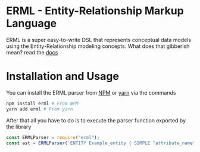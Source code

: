 # ERML - Entity-Relationship Markup Language
ERML is a super easy-to-write DSL that represents conceptual data models using the Entity-Relationship modeling concepts.
What does that gibberish mean? read the [docs](https://erml.netlify.app/)

# Installation and Usage

You can install the ERML parser from [NPM](http://npmjs.org/package/erml) or [yarn](https://classic.yarnpkg.com/en/package/erml) via the commands

```sh
npm install erml # From NPM
yarn add erml # From yarn
```

After that all you have to do is to execute the parser function exported by the library

```js
const ERMLParser = require("erml");
const ast = ERMLParser(`ENTITY Example_entity { SIMPLE "attribute_name" }`);
```
